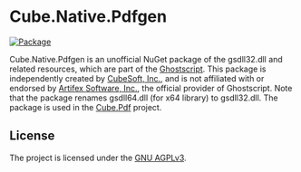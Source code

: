 Cube.Native.Pdfgen
====

[![Package](https://img.shields.io/nuget/v/cube.native.pdfgen.svg)](https://www.nuget.org/packages/cube.native.pdfgen)

Cube.Native.Pdfgen is an unofficial NuGet package of the gsdll32.dll and related resources, which are part of the [Ghostscript](https://www.ghostscript.com/). This package is independently created by [CubeSoft, Inc.](https://www.cube-soft.com/), and is not affiliated with or endorsed by [Artifex Software, Inc.](https://artifex.com/), the official provider of Ghostscript. Note that the package renames gsdll64.dll (for x64 library) to gsdll32.dll. The package is used in the [Cube.Pdf](https://github.com/cube-soft/cube.pdf) project.

## License

The project is licensed under the [GNU AGPLv3](https://github.com/cube-soft/cube.native.pdfgen/blob/master/License.txt).

